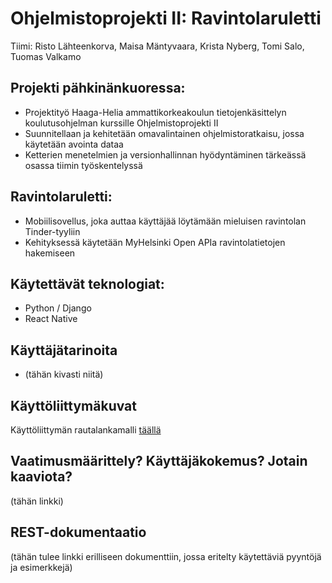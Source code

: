 # Ohjelmistoprojekti II: Ravintolaruletti
Tiimi: Risto Lähteenkorva, Maisa Mäntyvaara, Krista Nyberg, Tomi Salo, Tuomas Valkamo

## Projekti pähkinänkuoressa:
* Projektityö Haaga-Helia ammattikorkeakoulun tietojenkäsittelyn koulutusohjelman kurssille Ohjelmistoprojekti II
* Suunnitellaan ja kehitetään omavalintainen ohjelmistoratkaisu, jossa käytetään avointa dataa
* Ketterien menetelmien ja versionhallinnan hyödyntäminen tärkeässä osassa tiimin työskentelyssä

## Ravintolaruletti:
* Mobiilisovellus, joka auttaa käyttäjää löytämään mieluisen ravintolan Tinder-tyyliin
* Kehityksessä käytetään MyHelsinki Open APIa ravintolatietojen hakemiseen 

## Käytettävät teknologiat:
* Python / Django
* React Native

## Käyttäjätarinoita
* (tähän kivasti niitä)

## Käyttöliittymäkuvat
Käyttöliittymän rautalankamalli [täällä](http://wireframepro.mockflow.com/space/M0J2CZJDJmb)

## Vaatimusmäärittely? Käyttäjäkokemus? Jotain kaaviota?
(tähän linkki)

## REST-dokumentaatio
(tähän tulee linkki erilliseen dokumenttiin, jossa eritelty käytettäviä pyyntöjä ja esimerkkejä)
